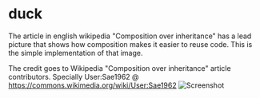 # duck
The article in english wikipedia "Composition over inheritance" has a lead picture that shows how composition makes it easier to reuse code. This is the simple implementation of that image.


The credit goes to Wikipedia "Composition over inheritance" article contributors.
Specially User:Sae1962 @ https://commons.wikimedia.org/wiki/User:Sae1962
![Screenshot](https://upload.wikimedia.org/wikipedia/commons/b/ba/UML_diagram_of_composition_over_inheritance.svg)
